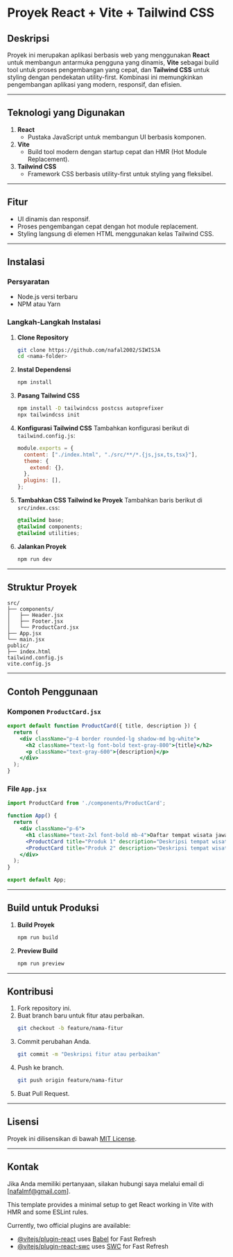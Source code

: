 # Proyek React + Vite + Tailwind CSS

## Deskripsi
Proyek ini merupakan aplikasi berbasis web yang menggunakan **React** untuk membangun antarmuka pengguna yang dinamis, **Vite** sebagai build tool untuk proses pengembangan yang cepat, dan **Tailwind CSS** untuk styling dengan pendekatan utility-first. Kombinasi ini memungkinkan pengembangan aplikasi yang modern, responsif, dan efisien.

---

## Teknologi yang Digunakan

1. **React**
   - Pustaka JavaScript untuk membangun UI berbasis komponen.
2. **Vite**
   - Build tool modern dengan startup cepat dan HMR (Hot Module Replacement).
3. **Tailwind CSS**
   - Framework CSS berbasis utility-first untuk styling yang fleksibel.

---

## Fitur

- UI dinamis dan responsif.
- Proses pengembangan cepat dengan hot module replacement.
- Styling langsung di elemen HTML menggunakan kelas Tailwind CSS.

---

## Instalasi

### Persyaratan
- Node.js versi terbaru
- NPM atau Yarn

### Langkah-Langkah Instalasi
1. **Clone Repository**
   ```bash
   git clone https://github.com/nafal2002/SIWISJA
   cd <nama-folder>
   ```

2. **Instal Dependensi**
   ```bash
   npm install
   ```

3. **Pasang Tailwind CSS**
   ```bash
   npm install -D tailwindcss postcss autoprefixer
   npx tailwindcss init
   ```

4. **Konfigurasi Tailwind CSS**
   Tambahkan konfigurasi berikut di `tailwind.config.js`:
   ```javascript
   module.exports = {
     content: ["./index.html", "./src/**/*.{js,jsx,ts,tsx}"],
     theme: {
       extend: {},
     },
     plugins: [],
   };
   ```

5. **Tambahkan CSS Tailwind ke Proyek**
   Tambahkan baris berikut di `src/index.css`:
   ```css
   @tailwind base;
   @tailwind components;
   @tailwind utilities;
   ```

6. **Jalankan Proyek**
   ```bash
   npm run dev
   ```

---

## Struktur Proyek
```plaintext
src/
├── components/
│   ├── Header.jsx
│   ├── Footer.jsx
│   └── ProductCard.jsx
├── App.jsx
└── main.jsx
public/
├── index.html
tailwind.config.js
vite.config.js
```

---

## Contoh Penggunaan

### Komponen `ProductCard.jsx`
```jsx
export default function ProductCard({ title, description }) {
  return (
    <div className="p-4 border rounded-lg shadow-md bg-white">
      <h2 className="text-lg font-bold text-gray-800">{title}</h2>
      <p className="text-gray-600">{description}</p>
    </div>
  );
}
```

### File `App.jsx`
```jsx
import ProductCard from './components/ProductCard';

function App() {
  return (
    <div className="p-6">
      <h1 className="text-2xl font-bold mb-4">Daftar tempat wisata jawa barat</h1>
      <ProductCard title="Produk 1" description="Deskripsi tempat wisata 1." />
      <ProductCard title="Produk 2" description="Deskripsi tempat wisata 2." />
    </div>
  );
}

export default App;
```

---

## Build untuk Produksi

1. **Build Proyek**
   ```bash
   npm run build
   ```

2. **Preview Build**
   ```bash
   npm run preview
   ```

---

## Kontribusi

1. Fork repository ini.
2. Buat branch baru untuk fitur atau perbaikan.
   ```bash
   git checkout -b feature/nama-fitur
   ```
3. Commit perubahan Anda.
   ```bash
   git commit -m "Deskripsi fitur atau perbaikan"
   ```
4. Push ke branch.
   ```bash
   git push origin feature/nama-fitur
   ```
5. Buat Pull Request.

---

## Lisensi
Proyek ini dilisensikan di bawah [MIT License](LICENSE).

---

## Kontak
Jika Anda memiliki pertanyaan, silakan hubungi saya melalui email di [nafalmf@gmail.com].


This template provides a minimal setup to get React working in Vite with HMR and some ESLint rules.

Currently, two official plugins are available:

- [@vitejs/plugin-react](https://github.com/vitejs/vite-plugin-react/blob/main/packages/plugin-react/README.md) uses [Babel](https://babeljs.io/) for Fast Refresh
- [@vitejs/plugin-react-swc](https://github.com/vitejs/vite-plugin-react-swc) uses [SWC](https://swc.rs/) for Fast Refresh
